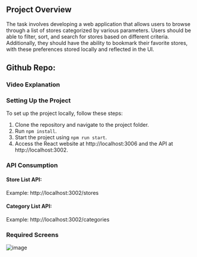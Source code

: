 ## Project Overview

The task involves developing a web application that allows users to browse through a list of stores categorized by various parameters. Users should be able to filter, sort, and search for stores based on different criteria. Additionally, they should have the ability to bookmark their favorite stores, with these preferences stored locally and reflected in the UI.

## Github Repo:


### Video Explanation


### Setting Up the Project

To set up the project locally, follow these steps:

1. Clone the repository and navigate to the project folder.
2. Run `npm install`.
3. Start the project using `npm run start`.
4. Access the React website at http://localhost:3006 and the API at http://localhost:3002.

### API Consumption

#### Store List API:
   Example: http://localhost:3002/stores

#### Category List API: 
   Example: http://localhost:3002/categories

### Required Screens
![image](https://github.com/user-attachments/assets/ea8ec4ce-a258-457a-b69e-6bab221e4c81)
